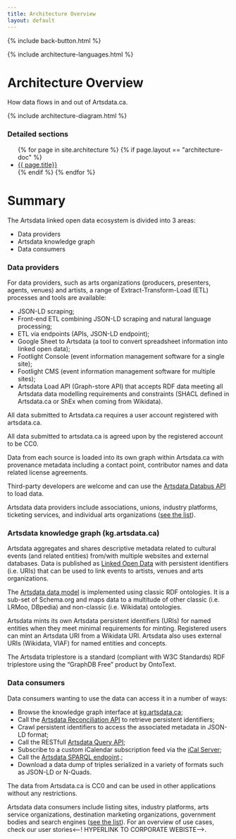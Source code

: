 ```yaml
---
title: Architecture Overview
layout: default
---
```

<p>{% include back-button.html %}</p>

<p>{% include architecture-languages.html %}</p>

Architecture Overview
====================
How data flows in and out of Artsdata.ca. 

{% include architecture-diagram.html %}

### Detailed sections
<ul>
{% for page in site.architecture %}
  {% if page.layout == "architecture-doc" %}
   <li> <a href="{{ base }}{{ page.url }}"> {{ page.title}}</a></li>
  {% endif %}
{% endfor %}
</ul>

Summary
=========

The Artsdata linked open data ecosystem is divided into 3 areas:
* Data providers
* Artsdata knowledge graph
* Data consumers

### Data providers

For data providers, such as arts organizations (producers, presenters, agents, venues) and artists, a range of Extract-Transform-Load (ETL) processes and tools are available:
* JSON-LD scraping;
* Front-end ETL combining JSON-LD scraping and natural language processing;
* ETL via endpoints (APIs, JSON-LD endpoint);
* Google Sheet to Artsdata (a tool to convert spreadsheet information into linked open data);
* Footlight Console (event information management software for a single site);
* Footlight CMS (event information management software for multiple sites);
* Artsdata Load API (Graph-store API) that accepts RDF data meeting all Artsdata data modelling requirements and constraints (SHACL defined in Artsdata.ca or ShEx when coming from Wikidata). 

All data submitted to Artsdata.ca requires a user account registered with artsdata.ca.

All data submitted to artsdata.ca is agreed upon by the registered account to be CC0.

Data from each source is loaded into its own graph within Artsdata.ca with provenance metadata including a contact point, contributor names and data related license agreements.

Third-party developers are welcome and can use the [Artsdata Databus API](https://culturecreates.github.io/artsdata-data-model/architecture/graph-store-api.html) to load data.
 
Artsdata data providers include associations, unions, industry platforms, ticketing services, and individual arts organizations ([see the list](https://kg.artsdata.ca/fr/query/show?sparql=feeds_all&title=Data+Feeds)).


### Artsdata knowledge graph (kg.artsdata.ca)

Artsdata aggregates and shares descriptive metadata related to cultural events (and related entities) from/with multiple websites and external databases. Data is published as [Linked Open Data](https://en.wikipedia.org/wiki/Linked_data) with persistent identifiers (i.e. URIs) that can be used to link events to artists, venues and arts organizations.

The [Artsdata data model](https://culturecreates.github.io/artsdata-data-model) is implemented using classic RDF ontologies. It is a sub-set of Schema.org and maps data to a multitude of other classic (i.e. LRMoo, DBpedia) and non-classic (i.e. Wikidata) ontologies. 

Artsdata mints its own Artsdata persistent identifiers (URIs) for named entities when they meet minimal requirements for minting. Registered users can mint an Artsdata URI from a Wikidata URI. Artsdata also uses external URIs (Wikidata, VIAF) for named entities and concepts.

The Artsdata triplestore is a standard (compliant with W3C Standards) RDF triplestore using the “GraphDB Free” product by OntoText.

### Data consumers

Data consumers wanting to use the data can access it in a number of ways: 
* Browse the knowledge graph interface at [kg.artsdata.ca](https://kg.artsdata.ca/);
* Call the [Artsdata Reconciliation API](https://culturecreates.github.io/artsdata-data-model/architecture/reconciliation.html) to retrieve persistent identifiers;
* Crawl persistent identifiers to access the associated metadata in JSON-LD format;
* Call the RESTfull [Artsdata Query API](https://culturecreates.github.io/artsdata-data-model/architecture/query-api.html);
* Subscribe to a custom iCalendar subscription feed via the [iCal Server](https://culturecreates.github.io/artsdata-data-model/architecture/ical.html);
* Call the [Artsdata SPARQL endpoint](https://culturecreates.github.io/artsdata-data-model/architecture/sparql.html).;
* Download a data dump of triples serialized in a variety of formats such as JSON-LD or N-Quads. 

The data from Artsdata.ca is CC0 and can be used in other applications without any restrictions.

Artsdata data consumers include listing sites, industry platforms, arts service organizations, destination marketing organizations, government bodies and search engines ([see the list](https://kg.artsdata.ca/doc/data-consumers)). For an overview of use cases, check our user stories<--! HYPERLINK TO CORPORATE WEBISTE-->.
